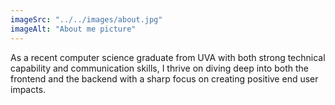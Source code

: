 ```yaml
---
imageSrc: "../../images/about.jpg"
imageAlt: "About me picture"
---
```


As a recent computer science graduate from UVA with both strong technical capability and communication skills, I thrive on diving deep into both the frontend and the backend with a sharp focus on creating positive end user impacts.
